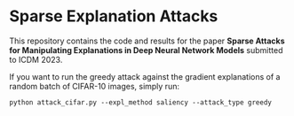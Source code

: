 # Sparse Explanation Attacks

This repository contains the code and results for the paper __Sparse Attacks for Manipulating Explanations in Deep Neural Network Models__ submitted to ICDM 2023.


If you want to run the greedy attack against the gradient explanations of a random batch of CIFAR-10 images, simply run:
```
python attack_cifar.py --expl_method saliency --attack_type greedy
```
